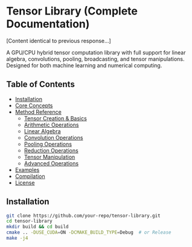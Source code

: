 # Tensor Library (Complete Documentation)

[Content identical to previous response...]

<!-- FULL CONTENT FROM PREVIOUS RESPONSE BELOW -->

A GPU/CPU hybrid tensor computation library with full support for linear algebra, convolutions, pooling, broadcasting, and tensor manipulations. Designed for both machine learning and numerical computing.

## Table of Contents
- [Installation](#installation)
- [Core Concepts](#core-concepts)
- [Method Reference](#method-reference)
  - [Tensor Creation & Basics](#tensor-creation--basics)
  - [Arithmetic Operations](#arithmetic-operations)
  - [Linear Algebra](#linear-algebra)
  - [Convolution Operations](#convolution-operations)
  - [Pooling Operations](#pooling-operations)
  - [Reduction Operations](#reduction-operations)
  - [Tensor Manipulation](#tensor-manipulation)
  - [Advanced Operations](#advanced-operations)
- [Examples](#examples)
- [Compilation](#compilation)
- [License](#license)

## Installation
```bash
git clone https://github.com/your-repo/tensor-library.git
cd tensor-library
mkdir build && cd build
cmake .. -DUSE_CUDA=ON -DCMAKE_BUILD_TYPE=Debug  # or Release
make -j4
